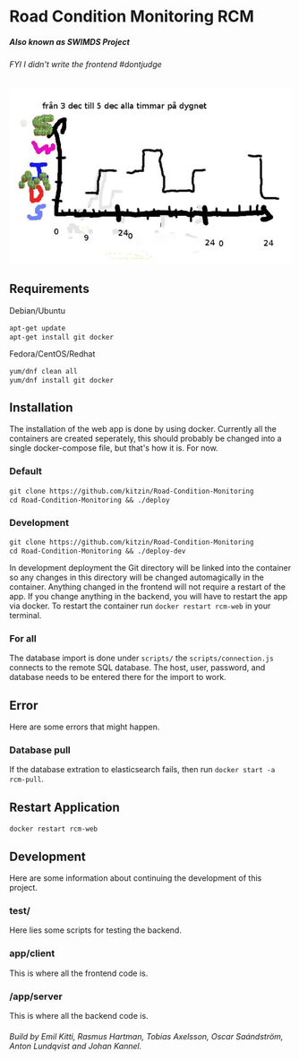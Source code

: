# Road Condition Monitoring RCM
##### Also known as SWIMDS Project
###### FYI I didn't write the frontend #dontjudge
![swimds](swimds.png)

## Requirements

Debian/Ubuntu
```
apt-get update
apt-get install git docker
```

Fedora/CentOS/Redhat
```
yum/dnf clean all
yum/dnf install git docker
```

## Installation
The installation of the web app is done by using docker. Currently all the containers are created seperately, this should probably be changed into a single docker-compose file, but that's how it is. For now.

### Default
```
git clone https://github.com/kitzin/Road-Condition-Monitoring
cd Road-Condition-Monitoring && ./deploy
```

### Development
```
git clone https://github.com/kitzin/Road-Condition-Monitoring
cd Road-Condition-Monitoring && ./deploy-dev
```
In development deployment the Git directory will be linked into the container so any changes in this directory will be changed automagically in the container.
Anything changed in the frontend will not require a restart of the app. 
If you change anything in the backend, you will have to restart the app via docker.
To restart the container run `docker restart rcm-web` in your terminal.

### For all
The database import is done under `scripts/` the `scripts/connection.js` connects to the remote SQL database. The host, user, password, and database needs to be entered there for the import to work.


## Error
Here are some errors that might happen.
### Database pull
If the database extration to elasticsearch fails, then run `docker start -a rcm-pull`.

## Restart Application
```
docker restart rcm-web
```

## Development
Here are some information about continuing the development of this project.

### test/
Here lies some scripts for testing the backend.

### app/client
This is where all the frontend code is.

### /app/server
This is where all the backend code is.


###### Build by Emil Kitti, Rasmus Hartman, Tobias Axelsson, Oscar Saándström, Anton Lundqvist and Johan Kannel.
